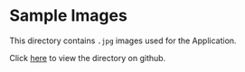 # Sample Images

This directory contains `.jpg` images used for the Application.

Click [here](https://github.com/Azure/LearnAI-Bootcamp/tree/master/lab01.1-pcl_and_cognitive_services/resources/sample_images) to view the directory on github.